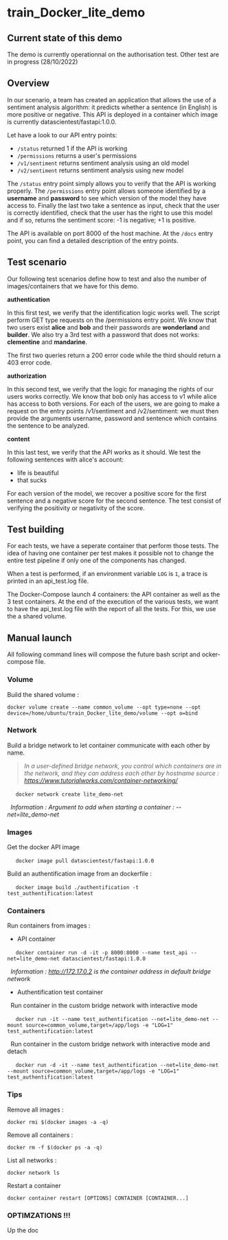 # train_Docker_lite_demo

## Current state of this demo

The demo is currently operationnal on the authorisation test. Other test are in progress (28/10/2022)

## Overview
In our scenario, a team has created an application that allows the use of a sentiment analysis algorithm: it predicts whether a sentence (in English) is more positive or negative. This API is deployed in a container which image is currently datascientest/fastapi:1.0.0.

Let have a look to our API entry points:
- `/status` returned 1 if the API is working
- `/permissions` returns a user's permissions
- `/v1/sentiment` returns sentiment analysis using an old model
- `/v2/sentiment` returns sentiment analysis using new model

The `/status` entry point simply allows you to verify that the API is working properly. The `/permissions` entry point allows someone identified by a **username** and **password** to see which version of the model they have access to. Finally the last two take a sentence as input, check that the user is correctly identified, check that the user has the right to use this model and if so, returns the sentiment score: -1 is negative; +1 is positive.

The API is available on port 8000 of the host machine. At the `/docs` entry point, you can find a detailed description of the entry points.

## Test scenario

Our following test scenarios define how to test and also the number of images/containers that we have for this demo.

**authentication**

In this first test, we verify that the identification logic works well. The script perform GET type requests on the /permissions entry point. We know that two users exist **alice** and **bob** and their passwords are **wonderland** and **builder**. We also try a 3rd test with a password that does not works: **clementine** and **mandarine**.

The first two queries return a 200 error code while the third should return a 403 error code.

**authorization**

In this second test, we verify that the logic for managing the rights of our users works correctly. We know that bob only has access to v1 while alice has access to both versions. For each of the users, we are going to make a request on the entry points /v1/sentiment and /v2/sentiment: we must then provide the arguments username, password and sentence which contains the sentence to be analyzed.

**content**

In this last test, we verify that the API works as it should. We test the following sentences with alice's account:

- life is beautiful
- that sucks

For each version of the model, we recover a positive score for the first sentence and a negative score for the second sentence. The test consist of verifying the positivity or negativity of the score.

## Test building

For each tests, we have a seperate container that perform those tests. The idea of ​​having one container per test makes it possible not to change the entire test pipeline if only one of the components has changed.

When a test is performed, if an environment variable `LOG` is `1`, a trace is printed in an api_test.log file.

The Docker-Compose launch 4 containers: the API container as well as the 3 test containers. At the end of the execution of the various tests, we want to have the api_test.log file with the report of all the tests. For this, we use the a shared volume.

## Manual launch 

All following command lines will compose the future bash script and ocker-compose file.

### Volume

Build the shared volume :
    
`docker volume create --name common_volume --opt type=none --opt device=/home/ubuntu/train_Docker_lite_demo/volume --opt o=bind`

### Network

Build a bridge network to let container communicate with each other by name. 
> *In a user-defined bridge network, you control which containers are in the network, and they can address each other by hostname source : https://www.tutorialworks.com/container-networking/*

&nbsp;&nbsp;&nbsp;&nbsp;&nbsp;`docker network create lite_demo-net`

&nbsp;&nbsp;*Information : Argument to add when starting a container : --net=lite_demo-net*

### Images
Get the docker API image
    
&nbsp;&nbsp;&nbsp;&nbsp;&nbsp;`docker image pull datascientest/fastapi:1.0.0`

Build an authentification image from an dockerfile : 

&nbsp;&nbsp;&nbsp;&nbsp;&nbsp;`docker image build ./authentification -t test_authentification:latest`

### Containers
Run containers from images :

- API container
    
&nbsp;&nbsp;&nbsp;&nbsp;&nbsp;`docker container run -d -it -p 8000:8000 --name test_api --net=lite_demo-net datascientest/fastapi:1.0.0`

&nbsp;&nbsp;*Information : http://172.17.0.2 is the container address in default bridge network*


- Authentification test container
    
&nbsp;&nbsp;Run container in the custom bridge network with interactive mode

&nbsp;&nbsp;&nbsp;&nbsp;&nbsp;`docker run -it --name test_authentification --net=lite_demo-net --mount source=common_volume,target=/app/logs -e "LOG=1" test_authentification:latest`

&nbsp;&nbsp;Run container in the custom bridge network with interactive mode and detach

&nbsp;&nbsp;&nbsp;&nbsp;&nbsp;`docker run -d -it --name test_authentification --net=lite_demo-net --mount source=common_volume,target=/app/logs -e "LOG=1" test_authentification:latest`
        
### Tips

Remove all images :

    docker rmi $(docker images -a -q)

Remove all containers :

    docker rm -f $(docker ps -a -q)

List all networks :

    docker network ls

Restart a container

    docker container restart [OPTIONS] CONTAINER [CONTAINER...]

### OPTIMZATIONS !!!

Up the doc  


